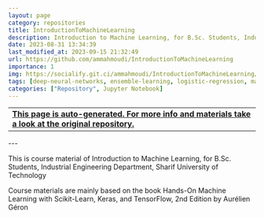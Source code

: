 ```yaml
---
layout: page
category: repositories
title: IntroductionToMachineLearning
description: Introduction to Machine Learning, for B.Sc. Students, Industrial Engineering Department, Sharif University of Technology
date: 2023-08-31 13:34:39 
last_modified_at: 2023-09-15 21:32:49 
url: https://github.com/ammahmoudi/IntroductionToMachineLearning
importance: 1
img: https://socialify.git.ci/ammahmoudi/IntroductionToMachineLearning/image?&forks=1&issues=1&language=1&name=1&owner=1&stargazers=1&theme=Light
tags: [deep-neural-networks, ensemble-learning, logistic-regression, machine-learning, ml, supervised-learning, unsupervised-learning]
categories: ["Repository", Jupyter Notebook]
---
```

<div id="open-in-github" > <table class="table-cv list-group-table"> <tbody> <tr>    <td class="list-group-name"><b>   <a href="https://github.com/ammahmoudi/IntroductionToMachineLearning" rel="external nofollow noopener" target="_blank"><i class="fa-brands fa-github"></i> This page is auto-generated. For more info and materials take a look at the original repository.</a> </b></td></tr> </tbody> </table></div>
---


This is course material of Introduction to Machine Learning, for B.Sc. Students, Industrial Engineering Department, Sharif University of Technology

Course materials are mainly based on the book Hands-On Machine Learning with Scikit-Learn, Keras, and TensorFlow, 2nd Edition by Aurélien Géron
